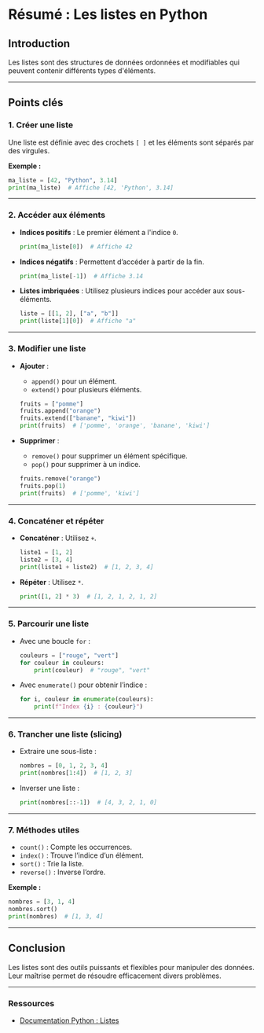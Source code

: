 
# Résumé : Les listes en Python

## Introduction

Les listes sont des structures de données ordonnées et modifiables qui peuvent contenir différents types d'éléments.

---

## Points clés

### 1. **Créer une liste**
Une liste est définie avec des crochets `[ ]` et les éléments sont séparés par des virgules.

**Exemple :**
```python
ma_liste = [42, "Python", 3.14]
print(ma_liste)  # Affiche [42, 'Python', 3.14]
```

---

### 2. **Accéder aux éléments**
- **Indices positifs** : Le premier élément a l'indice `0`.
  ```python
  print(ma_liste[0])  # Affiche 42
  ```
- **Indices négatifs** : Permettent d’accéder à partir de la fin.
  ```python
  print(ma_liste[-1])  # Affiche 3.14
  ```
- **Listes imbriquées** : Utilisez plusieurs indices pour accéder aux sous-éléments.
  ```python
  liste = [[1, 2], ["a", "b"]]
  print(liste[1][0])  # Affiche "a"
  ```

---

### 3. **Modifier une liste**
- **Ajouter** : 
  - `append()` pour un élément.
  - `extend()` pour plusieurs éléments.
  ```python
  fruits = ["pomme"]
  fruits.append("orange")
  fruits.extend(["banane", "kiwi"])
  print(fruits)  # ['pomme', 'orange', 'banane', 'kiwi']
  ```

- **Supprimer** :
  - `remove()` pour supprimer un élément spécifique.
  - `pop()` pour supprimer à un indice.
  ```python
  fruits.remove("orange")
  fruits.pop(1)
  print(fruits)  # ['pomme', 'kiwi']
  ```

---

### 4. **Concaténer et répéter**
- **Concaténer** : Utilisez `+`.
  ```python
  liste1 = [1, 2]
  liste2 = [3, 4]
  print(liste1 + liste2)  # [1, 2, 3, 4]
  ```
- **Répéter** : Utilisez `*`.
  ```python
  print([1, 2] * 3)  # [1, 2, 1, 2, 1, 2]
  ```

---

### 5. **Parcourir une liste**
- Avec une boucle `for` :
  ```python
  couleurs = ["rouge", "vert"]
  for couleur in couleurs:
      print(couleur)  # "rouge", "vert"
  ```
- Avec `enumerate()` pour obtenir l’indice :
  ```python
  for i, couleur in enumerate(couleurs):
      print(f"Index {i} : {couleur}")
  ```

---

### 6. **Trancher une liste (slicing)**
- Extraire une sous-liste :
  ```python
  nombres = [0, 1, 2, 3, 4]
  print(nombres[1:4])  # [1, 2, 3]
  ```
- Inverser une liste :
  ```python
  print(nombres[::-1])  # [4, 3, 2, 1, 0]
  ```

---

### 7. **Méthodes utiles**
- `count()` : Compte les occurrences.
- `index()` : Trouve l’indice d’un élément.
- `sort()` : Trie la liste.
- `reverse()` : Inverse l’ordre.

**Exemple :**
```python
nombres = [3, 1, 4]
nombres.sort()
print(nombres)  # [1, 3, 4]
```

---

## Conclusion

Les listes sont des outils puissants et flexibles pour manipuler des données. Leur maîtrise permet de résoudre efficacement divers problèmes.

---

### Ressources
- [Documentation Python : Listes](https://docs.python.org/3/tutorial/datastructures.html#more-on-lists)
